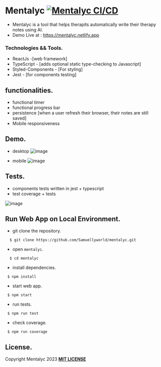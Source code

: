 # Mentalyc [![Mentalyc CI/CD](https://github.com/Samuellyworld/mentalyc/blob/main/.github/workflows/eslint.yml/badge.svg)](https://github.com/Samuellyworld/mentalyc/blob/main/.github/workflows/eslint.yml)

- Mentalyc is a tool that helps therapits automatically write their therapy notes using AI.
- Demo Live at : https://mentalyc.netlify.app


### Technologies && Tools.
- ReactJs -[web framework]
- TypeScript - [adds optional static type-checking to Javascript]
- Styled-Components - [For styling]
- Jest - [for components testing]


## functionalities.
- functional timer
- functional progress bar
- persistence [when a user refresh their browser, their notes are still saved]
- Mobile responsiveness

## Demo.

* desktop
![image](https://i.postimg.cc/LXD6tj0K/Screenshot-2023-03-09-at-05-49-18.png)

* mobile
![image](https://i.postimg.cc/C5Wyk1Yp/IMG-8372.png)

## Tests.

- components tests written in jest + typescript
- test coverage + tests

![image](https://i.postimg.cc/NG704fVM/Screenshot-2023-03-09-at-01-51-57.png)

## Run Web App on Local Environment.

* git clone the repository.

```
  $ git clone https://github.com/Samuellyworld/mentalyc.git
```

- open `mentalyc`.

```
  $ cd mentalyc
```

- install dependencies.
```
 $ npm install
```

- start web app.

```
 $ npm start
```

- run tests.

```
 $ npm run test
```

- check coverage.

```
 $ npm run coverage
```

## License.

Copyright Mentalyc 2023 [**MIT LICENSE**](/LICENSE)
